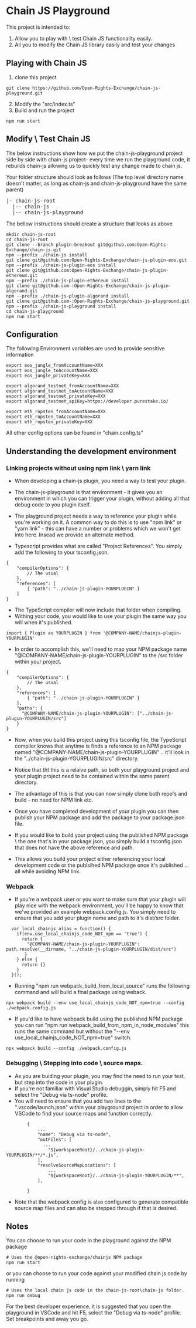 

# Chain JS Playground

This project is intended to:
1. Allow you to play with \ test Chain JS functionality easily. 
2. All you to modify the Chain JS library easily and test your changes 


## Playing with Chain JS

1. clone this project 

```
git clone https://github.com/Open-Rights-Exchange/chain-js-playground.git
```

2. Modify the "src/index.ts"
3. Build and run the project 

```
npm run start
```

## Modify \ Test Chain JS

The below instructions show how we put the chain-js-playground project side by side with chain-js project- every time we run the playground code, it rebuilds chain-js allowing us to quickly test any change made to chain js.

Your folder structure should look as follows (The top level directory name doesn't matter, as long as chain-js and chain-js-playground have the same parent)
<pre>
|- chain-js-root  
  |-- chain-js  
  |-- chain-js-playground   
</pre>

The bellow instructions should create a structure that looks as above

```
mkdir chain-js-root
cd chain-js-root
git clone --branch plugin-breakout git@github.com:Open-Rights-Exchange/chain-js.git
npm --prefix ./chain-js install
git clone git@github.com:Open-Rights-Exchange/chain-js-plugin-eos.git
npm --prefix ./chain-js-plugin-eos install
git clone git@github.com:Open-Rights-Exchange/chain-js-plugin-ethereum.git
npm --prefix ./chain-js-plugin-ethereum install
git clone git@github.com-:Open-Rights-Exchange/chain-js-plugin-algorand.git
npm --prefix ./chain-js-plugin-algorand install
git clone git@github.com-:Open-Rights-Exchange/chain-js-playground.git
npm --prefix ./chain-js-playground install
cd chain-js-playground
npm run start
```

## Configuration

The following Environment variables are used to provide sensitive information
```
export eos_jungle_fromAccountName=XXX
export eos_jungle_toAccountName=XXX
export eos_jungle_privateKey=XXX

export algorand_testnet_fromAccountName=XXX
export algorand_testnet_toAccountName=XXX
export algorand_testnet_privateKey=XXX
export algorand_testnet_apiKey=https://developer.purestake.io/

export eth_ropsten_fromAccountName=XXX
export eth_ropsten_toAccountName=XXX
export eth_ropsten_privateKey=XXX
```

All other config options can be found in "chain.config.ts" 

## Understanding the development environment

### Linking projects without using npm link \ yarn link  

- When developing a chain-js plugin, you need a way to test your plugin. 
- The chain-js-playground is that environment - it gives you an environment in which you can trigger your plugin, without adding all that debug code to you plugin itself. 

- The playground project needs a way to reference your plugin while you're working on it. A common way to do this is to use "npm link" or "yarn link" - this can have a number or problems which we won't get into here. Insead we provide an alternate method. 

- Typescript provides what are called "Project References". You simply add the following to your tsconfig.json. 

```
{
    "compilerOptions": {
        // The usual
    },
    "references": [
        { "path": "../chain-js-plugin-YOURPLUGIN" }
    ]
}
```

- The TypeScript compiler will now include that folder when compiling. 
- Withing your code, you would like to use your plugin the same way you will when it's published. 

```
import { Plugin as YOURPLUGIN } from '@COMPANY-NAME/chainjs-plugin-YOURPLUGIN'
```

- In order to accomplish this, we'll need to map your NPM package name "@COMPANY-NAME/chain-js-plugin-YOURPLUGIN" to the /src folder within your project.

```
{
    "compilerOptions": {
        // The usual
    },
    "references": [
        { "path": "../chain-js-plugin-YOURPLUGIN" }
    ],
    "paths": {
      "@COMPANY-NAME/chain-js-plugin-YOURPLUGIN": ["../chain-js-plugin-YOURPLUGIN/src"]
    }
}

```

- Now, when you build this project using this tsconfig file, the TypeScript compiler knows that anytime is finds a reference to an NPM package named "@COMPANY-NAME/chain-js-plugin-YOURPLUGIN" .. it'll look in the "../chain-js-plugin-YOURPLUGIN/src" directory. 
- Notice that tht this is a relaive path, so both your playground project and your plugin project need to be contained within the same parent directory. 
- The advantage of this is that you can now simply clone both repo's and build - no need for NPM link etc. 

- Once you have completed development of your plugin you can then publish your NPM package and add the package to your package.json file. 

- If you would like to build your project using the published NPM package \ the one that's in your package.json, you simply build a tsconfig.json that does not have the above reference and path. 
- This allows you build your project either referencing your local development code or the publsihed NPM package once it's published ... all while avoiding NPM link.

### Webpack

- If you're a webpack user or you want to make sure that your plugin will play nice with the webpack environment, you'll be happy to know that we've provided an example webpack.config.js. You simply need to ensure that you add your plugin name and path to it's dist/src folder. 

```
  var local_chainjs_alias = function() {
    if(env.use_local_chainjs_code_NOT_npm == 'true') {
      return {
        "@COMPANY-NAME/chain-js-plugin-YOURPLUGIN": path.resolve(__dirname, "../chain-js-plugin-YOURPLUGIN/dist/src")
       }
    } else {
      return {}
    }
  }();
  ```

- Running "npm run webpack_build_from_local_source" runs the following command and will build a final package using weback. 

```
npx webpack build --env use_local_chainjs_code_NOT_npm=true --config ./webpack.config.js
```
- If you'd like to have webpack build using the published NPM package you can run "npm run webpack_build_from_npm_in_node_modules" this runs the same command but without the "--env use_local_chainjs_code_NOT_npm=true" switch.

```
npx webpack build --config ./webpack.config.js
```

### Debugging \ Stepping into code \ source maps. 

- As you are buiding your plugin, you may find the need to run your test, but step into the code in your plugin. 
- If you're not familiar with Visual Studio debuggin, simply hit F5 and select the "Debug via ts-node" profile. 
- You will need to ensure that you add two lines to the ".vscode/launch.json" within your playground project in order to allow VSCode to find your source maps and function correctly. 

```
        {
            ...
            "name": "Debug via ts-node",
            "outFiles": [
              ...
                "${workspaceRoot}/../chain-js-plugin-YOURPLUGIN/**/*.js",
            ],
            "resolveSourceMapLocations": [
                ...
                "${workspaceRoot}/../chain-js-plugin-YOURPLUGIN/**",
            ],

        }
```

- Note that the webpack config is also configured to generate compatible source map files and can also be stepped through if that is desired. 



## Notes

You can choose to run your code in the playground against the NPM package 

```
# Uses the @open-rights-exchange/chainjs NPM package
npm run start
```

or you can choose to run your code against your modified chain js code by running 

```
# Uses the local chain js code in the chain-js-root\chain-js folder. 
npm run debug 
```

For the best developer experience, it is suggested that you open the playground in VSCode and hit F5, select the "Debug via ts-node" profile. Set breakpoints and away you go. 